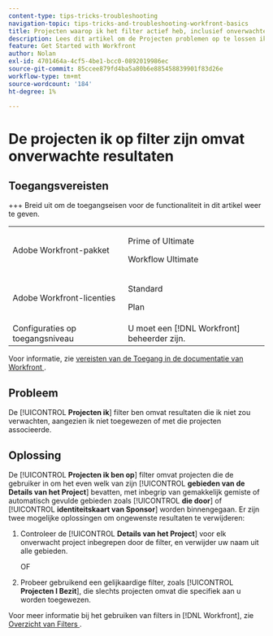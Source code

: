 ```yaml
---
content-type: tips-tricks-troubleshooting
navigation-topic: tips-tricks-and-troubleshooting-workfront-basics
title: Projecten waarop ik het filter actief heb, inclusief onverwachte resultaten
description: Lees dit artikel om de Projecten problemen op te lossen ik ben op filter met inbegrip van onverwachte resultaten.
feature: Get Started with Workfront
author: Nolan
exl-id: 4701464a-4cf5-4be1-bcc0-0892019986ec
source-git-commit: 85ccee879fd4ba5a80b6e885458839901f83d26e
workflow-type: tm+mt
source-wordcount: '184'
ht-degree: 1%

---
```


# De projecten ik op filter zijn omvat onverwachte resultaten

## Toegangsvereisten

+++ Breid uit om de toegangseisen voor de functionaliteit in dit artikel weer te geven.

<table>
  <tr>
   <td>Adobe Workfront-pakket
   </td>
   <td> <p>Prime of Ultimate</p>
    <p>Workflow Ultimate</p>
   </td>
  </tr>
  <tr>
   <td>Adobe Workfront-licenties
   </td>
   <td><p>Standard</p>
   <p>Plan</p>
   </td>
  </tr>
   <tr>
   <td>Configuraties op toegangsniveau
   </td>
   <td>U moet een [!DNL Workfront] beheerder zijn.
   </td>
  </tr>
</table>

Voor informatie, zie [ vereisten van de Toegang in de documentatie van Workfront ](/help/quicksilver/administration-and-setup/add-users/access-levels-and-object-permissions/access-level-requirements-in-documentation.md).



## Probleem

De [!UICONTROL **Projecten ik**] filter ben omvat resultaten die ik niet zou verwachten, aangezien ik niet toegewezen of met die projecten associeerde.

## Oplossing

De [!UICONTROL **Projecten ik ben op**] filter omvat projecten die de gebruiker in om het even welk van zijn [!UICONTROL **gebieden van de Details van het Project**] bevatten, met inbegrip van gemakkelijk gemiste of automatisch gevulde gebieden zoals [!UICONTROL **die door**] of [!UICONTROL **identiteitskaart van Sponsor**] worden binnengegaan. Er zijn twee mogelijke oplossingen om ongewenste resultaten te verwijderen:

1. Controleer de [!UICONTROL **Details van het Project**] voor elk onverwacht project inbegrepen door de filter, en verwijder uw naam uit alle gebieden.

   OF

1. Probeer gebruikend een gelijkaardige filter, zoals [!UICONTROL **Projecten I Bezit**], die slechts projecten omvat die specifiek aan u worden toegewezen.

Voor meer informatie bij het gebruiken van filters in [!DNL Workfront], zie [ Overzicht van Filters ](/help/quicksilver/reports-and-dashboards/reports/reporting-elements/filters-overview.md).
